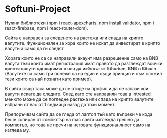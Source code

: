# Softuni-Project
Нужни библиотеки (npm i react-apexcharts, npm install validator, npm i react-firebase, npm i react-router-dom).

Сайта е направен за следенето на растежа или спада на крипто валутите. Функционален за хора които не искат да инвестират в крипто валути а само да ги следят. 

Хората които не са си направили акаунт има разрешение само на BNB валута тези които имат регистрация имат правото да разглеждат всички крипто валути едновремено или да изберът от Etherium, BNB и Bitcoin (Валутите са само три понеже са на един и същи принцип и съм сложил тези които са най познати като пример).

В сайта също така може да се отиде на профил и да се запази кои валути искате да следите. След като сте направили това в Intrested менюто може да се погледне растежа или спада на крипто валутите избрани от вас от 1 седмица назад до този момент.

Препоръчвам сайта да се гледа от лаптоп тъй като въпреки че кода беше копиран от компютър на mac сайта изглежда грешно да компютър, но това не пречи на неговата функционанлност само на изгледа му.
